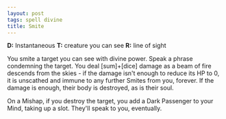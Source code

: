 ```yaml
---
layout: post
tags: spell divine
title: Smite
---
```

<b>D:</b> Instantaneous <b>T:</b> creature you can see <b>R:</b> line of sight

You smite a target you can see with divine power. Speak a phrase condemning the target. You deal [sum]+[dice] damage as a beam of fire descends from the skies - if the damage isn't enough to reduce its HP to 0, it is unscathed and immune to any further Smites from you, forever. If the damage is enough, their body is destroyed, as is their soul.

On a Mishap, if you destroy the target, you add a Dark Passenger to your Mind, taking up a slot. They'll speak to you, eventually.
